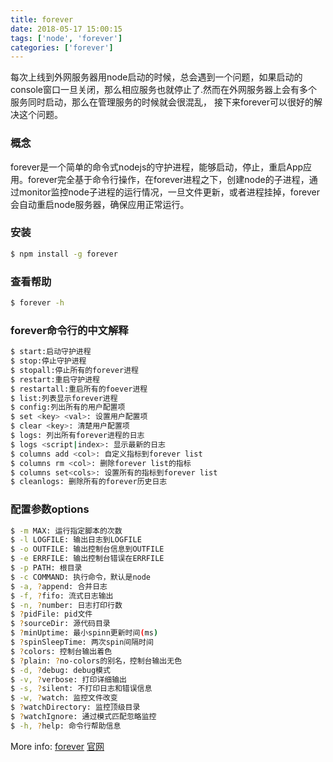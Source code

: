 ```yaml
---
title: forever
date: 2018-05-17 15:00:15
tags: ['node', 'forever']
categories: ['forever']
---
```


每次上线到外网服务器用node启动的时候，总会遇到一个问题，如果启动的console窗口一旦关闭，那么相应服务也就停止了.然而在外网服务器上会有多个服务同时启动，那么在管理服务的时候就会很混乱， 接下来forever可以很好的解决这个问题。

### 概念

forever是一个简单的命令式nodejs的守护进程，能够启动，停止，重启App应用。forever完全基于命令行操作，在forever进程之下，创建node的子进程，通过monitor监控node子进程的运行情况，一旦文件更新，或者进程挂掉，forever会自动重启node服务器，确保应用正常运行。

### 安装

``` bash
$ npm install -g forever
```

### 查看帮助

``` bash
$ forever -h
```

### forever命令行的中文解释

``` bash
$ start:启动守护进程
$ stop:停止守护进程
$ stopall:停止所有的forever进程
$ restart:重启守护进程
$ restartall:重启所有的foever进程
$ list:列表显示forever进程
$ config:列出所有的用户配置项
$ set <key> <val>: 设置用户配置项
$ clear <key>: 清楚用户配置项
$ logs: 列出所有forever进程的日志
$ logs <script|index>: 显示最新的日志
$ columns add <col>: 自定义指标到forever list
$ columns rm <col>: 删除forever list的指标
$ columns set<cols>: 设置所有的指标到forever list
$ cleanlogs: 删除所有的forever历史日志
```

### 配置参数options

``` bash
$ -m MAX: 运行指定脚本的次数
$ -l LOGFILE: 输出日志到LOGFILE
$ -o OUTFILE: 输出控制台信息到OUTFILE
$ -e ERRFILE: 输出控制台错误在ERRFILE
$ -p PATH: 根目录
$ -c COMMAND: 执行命令，默认是node
$ -a, ?append: 合并日志
$ -f, ?fifo: 流式日志输出
$ -n, ?number: 日志打印行数
$ ?pidFile: pid文件
$ ?sourceDir: 源代码目录
$ ?minUptime: 最小spinn更新时间(ms)
$ ?spinSleepTime: 两次spin间隔时间
$ ?colors: 控制台输出着色
$ ?plain: ?no-colors的别名，控制台输出无色
$ -d, ?debug: debug模式
$ -v, ?verbose: 打印详细输出
$ -s, ?silent: 不打印日志和错误信息
$ -w, ?watch: 监控文件改变
$ ?watchDirectory: 监控顶级目录
$ ?watchIgnore: 通过模式匹配忽略监控
$ -h, ?help: 命令行帮助信息
```

More info: [forever](https://www.npmjs.com/package/forever)
[官网](https://github.com/foreverjs/forever)

